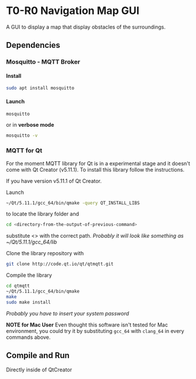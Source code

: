 # T0-R0 Navigation Map GUI
A GUI to display a map that display obstacles of the surroundings.

## Dependencies
### Mosquitto - MQTT Broker
#### Install
```bash
sudo apt install mosquitto
```
#### Launch
```bash
mosquitto
```

or in **verbose mode**
```bash
mosquitto -v
```

### MQTT for Qt
For the moment MQTT library for Qt is in a experimental stage and it doesn't come with Qt Creator (v5.11.1).
To install this library follow the instructions.

If you have version v5.11.1 of Qt Creator.

Launch
```bash
~/Qt/5.11.1/gcc_64/bin/qmake -query QT_INSTALL_LIBS
```
to locate the library folder and
```bash
cd <directory-from-the-output-of-previous-command>
```
substitute <> with the correct path.
*Probably it will look like something as ~/Qt/5.11.1/gcc_64/lib*

Clone the library repository with
```bash
git clone http://code.qt.io/qt/qtmqtt.git
```

Compile the library
```bash
cd qtmqtt
~/Qt/5.11.1/gcc_64/bin/qmake
make
sudo make install
```
*Probably you have to insert your system password*

**NOTE for Mac User**
Even thought this software isn't tested for Mac environment, you could try it by substituting `gcc_64` with `clang_64` in every commands above.

## Compile and Run
Directly inside of QtCreator
